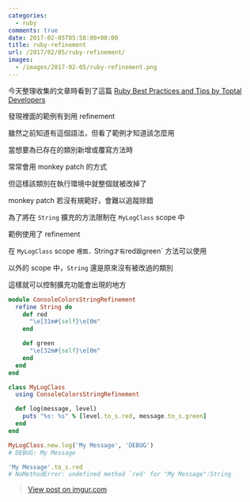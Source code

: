 ```yaml
---
categories:
  - ruby
comments: true
date: 2017-02-05T05:58:00+08:00
title: ruby-refinement
url: /2017/02/05/ruby-refinement/
images:
  - /images/2017-02-05/ruby-refinement.png
---
```


今天整理收集的文章時看到了這篇 [Ruby Best Practices and Tips by Toptal Developers](https://www.toptal.com/ruby/tips-and-practices?utm_medium=sponsored_post&utm_campaign=ruby_tips&utm_source=facebook.com)

發現裡面的範例有到用 refinement

雖然之前知道有這個語法，但看了範例才知道該怎麼用

<!--more-->

當想要為已存在的類別新增或覆寫方法時

常常會用 monkey patch 的方式

但這樣該類別在執行環境中就整個就被改掉了

monkey patch 若沒有規範好，會難以追蹤除錯

為了將在 `String` 擴充的方法限制在 `MyLogClass` scope 中

範例使用了 refinement

在 `MyLogClass` scope `裡面，`String` 才有 `red` 跟 `green` 方法可以使用

以外的 scope 中，`String` 還是原來沒有被改過的類別

這樣就可以控制擴充功能會出現的地方

```ruby
module ConsoleColorsStringRefinement
  refine String do
    def red
      "\e[31m#{self}\e[0m"
    end

    def green
      "\e[32m#{self}\e[0m"
    end
  end
end

class MyLogClass
  using ConsoleColorsStringRefinement

  def log(message, level)
    puts "%s: %s" % [level.to_s.red, message.to_s.green]
  end
end

MyLogClass.new.log('My Message', 'DEBUG')
# DEBUG: My Message

'My Message'.to_s.red
# NoMethodError: undefined method `red' for "My Message":String
```

<blockquote class="imgur-embed-pub" lang="en" data-id="8qq6lOM"><a href="//imgur.com/8qq6lOM">View post on imgur.com</a></blockquote><script async src="//s.imgur.com/min/embed.js" charset="utf-8"></script>